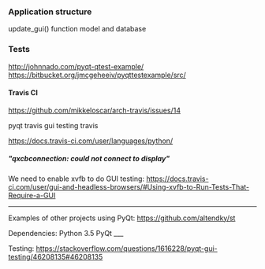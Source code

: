 


### Application structure

update_gui() function
model and database


### Tests

http://johnnado.com/pyqt-qtest-example/
https://bitbucket.org/jmcgeheeiv/pyqttestexample/src/

#### Travis CI

https://github.com/mikkeloscar/arch-travis/issues/14

pyqt travis
gui testing travis

https://docs.travis-ci.com/user/languages/python/


##### "qxcbconnection: could not connect to display"

We need to enable xvfb to do GUI testing:
https://docs.travis-ci.com/user/gui-and-headless-browsers/#Using-xvfb-to-Run-Tests-That-Require-a-GUI


***


Examples of other projects using PyQt:
https://github.com/altendky/st


Dependencies:
Python 3.5
PyQt ___


Testing: https://stackoverflow.com/questions/1616228/pyqt-gui-testing/46208135#46208135

